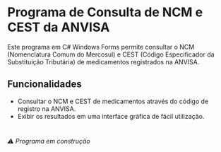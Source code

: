 # Programa de Consulta de NCM e CEST da ANVISA

Este programa em C# Windows Forms permite consultar o NCM (Nomenclatura Comum do Mercosul) e CEST (Código Especificador da Substituição Tributária) de medicamentos registrados na ANVISA.

## Funcionalidades

- Consultar o NCM e CEST de medicamentos através do código de registro na ANVISA.
- Exibir os resultados em uma interface gráfica de fácil utilização.

#
_⚠️ Programa em construção_


